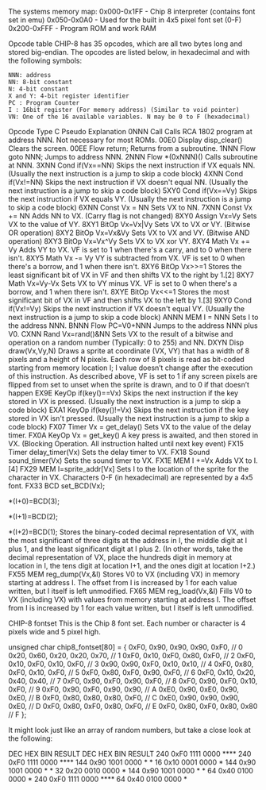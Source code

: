 The systems memory map:
0x000-0x1FF - Chip 8 interpreter (contains font set in emu)
0x050-0x0A0 - Used for the built in 4x5 pixel font set (0-F)
0x200-0xFFF - Program ROM and work RAM


Opcode table
CHIP-8 has 35 opcodes, which are all two bytes long and stored big-endian. The opcodes are listed below, in hexadecimal and with the following symbols:

    NNN: address
    NN: 8-bit constant
    N: 4-bit constant
    X and Y: 4-bit register identifier
    PC : Program Counter
    I : 16bit register (For memory address) (Similar to void pointer)
    VN: One of the 16 available variables. N may be 0 to F (hexadecimal)

Opcode 	Type 	C Pseudo 	    Explanation
0NNN 	Call 		            Calls RCA 1802 program at address NNN. Not necessary for most ROMs.
00E0 	Display disp_clear() 	Clears the screen.
00EE 	Flow 	return; 	    Returns from a subroutine.
1NNN 	Flow 	goto NNN; 	    Jumps to address NNN.
2NNN 	Flow 	*(0xNNN)() 	    Calls subroutine at NNN.
3XNN 	Cond 	if(Vx==NN) 	    Skips the next instruction if VX equals NN. (Usually the next instruction is a jump to skip a code                            block)
4XNN 	Cond 	if(Vx!=NN) 	    Skips the next instruction if VX doesn't equal NN. (Usually the next instruction is a jump to skip a                               code block)
5XY0 	Cond 	if(Vx==Vy) 	    Skips the next instruction if VX equals VY. (Usually the next instruction is a jump to skip a code block)
6XNN 	Const 	Vx = NN 	    Sets VX to NN.
7XNN 	Const 	Vx += NN 	    Adds NN to VX. (Carry flag is not changed)
8XY0 	Assign 	Vx=Vy 	        Sets VX to the value of VY.
8XY1 	BitOp 	Vx=Vx|Vy 	    Sets VX to VX or VY. (Bitwise OR operation)
8XY2 	BitOp 	Vx=Vx&Vy 	    Sets VX to VX and VY. (Bitwise AND operation)
8XY3 	BitOp 	Vx=Vx^Vy 	    Sets VX to VX xor VY.
8XY4 	Math 	Vx += Vy 	    Adds VY to VX. VF is set to 1 when there's a carry, and to 0 when there isn't.
8XY5 	Math 	Vx -= Vy 	    VY is subtracted from VX. VF is set to 0 when there's a borrow, and 1 when there isn't.
8XY6 	BitOp 	Vx>>=1 	        Stores the least significant bit of VX in VF and then shifts VX to the right by 1.[2]
8XY7 	Math 	Vx=Vy-Vx 	    Sets VX to VY minus VX. VF is set to 0 when there's a borrow, and 1 when there isn't.
8XYE 	BitOp 	Vx<<=1 	        Stores the most significant bit of VX in VF and then shifts VX to the left by 1.[3]
9XY0 	Cond 	if(Vx!=Vy) 	    Skips the next instruction if VX doesn't equal VY. (Usually the next instruction is a jump to skip a code block)
ANNN 	MEM 	I = NNN 	    Sets I to the address NNN.
BNNN 	Flow 	PC=V0+NNN 	    Jumps to the address NNN plus V0.
CXNN 	Rand 	Vx=rand()&NN 	Sets VX to the result of a bitwise and operation on a random number (Typically: 0 to 255) and NN.
DXYN 	Disp 	draw(Vx,Vy,N) 	Draws a sprite at coordinate (VX, VY) that has a width of 8 pixels and a height of N pixels. Each row of 8 pixels is read as bit-coded starting from memory location I; I value doesn’t change after the execution of this instruction. As described above, VF is set to 1 if any screen pixels are flipped from set to unset when the sprite is drawn, and to 0 if that doesn’t happen
EX9E 	KeyOp 	if(key()==Vx) 	Skips the next instruction if the key stored in VX is pressed. (Usually the next instruction is a jump to skip a code block)
EXA1 	KeyOp 	if(key()!=Vx) 	Skips the next instruction if the key stored in VX isn't pressed. (Usually the next instruction is a jump to skip a code block)
FX07 	Timer 	Vx = get_delay() 	Sets VX to the value of the delay timer.
FX0A 	KeyOp 	Vx = get_key() 	A key press is awaited, and then stored in VX. (Blocking Operation. All instruction halted until next key event)
FX15 	Timer 	delay_timer(Vx) 	Sets the delay timer to VX.
FX18 	Sound 	sound_timer(Vx) 	Sets the sound timer to VX.
FX1E 	MEM 	I +=Vx 	Adds VX to I.[4]
FX29 	MEM 	I=sprite_addr[Vx] 	Sets I to the location of the sprite for the character in VX. Characters 0-F (in hexadecimal) are represented by a 4x5 font.
FX33 	BCD 	set_BCD(Vx);

*(I+0)=BCD(3);

*(I+1)=BCD(2);

*(I+2)=BCD(1);
	Stores the binary-coded decimal representation of VX, with the most significant of three digits at the address in I, the middle digit at I plus 1, and the least significant digit at I plus 2. (In other words, take the decimal representation of VX, place the hundreds digit in memory at location in I, the tens digit at location I+1, and the ones digit at location I+2.)
FX55 	MEM 	reg_dump(Vx,&I) 	Stores V0 to VX (including VX) in memory starting at address I. The offset from I is increased by 1 for each value written, but I itself is left unmodified.
FX65 	MEM 	reg_load(Vx,&I) 	Fills V0 to VX (including VX) with values from memory starting at address I. The offset from I is increased by 1 for each value written, but I itself is left unmodified.


CHIP-8 fontset
This is the Chip 8 font set. Each number or character is 4 pixels wide and 5 pixel high.

unsigned char chip8_fontset[80] =
{
  0xF0, 0x90, 0x90, 0x90, 0xF0, // 0
  0x20, 0x60, 0x20, 0x20, 0x70, // 1
  0xF0, 0x10, 0xF0, 0x80, 0xF0, // 2
  0xF0, 0x10, 0xF0, 0x10, 0xF0, // 3
  0x90, 0x90, 0xF0, 0x10, 0x10, // 4
  0xF0, 0x80, 0xF0, 0x10, 0xF0, // 5
  0xF0, 0x80, 0xF0, 0x90, 0xF0, // 6
  0xF0, 0x10, 0x20, 0x40, 0x40, // 7
  0xF0, 0x90, 0xF0, 0x90, 0xF0, // 8
  0xF0, 0x90, 0xF0, 0x10, 0xF0, // 9
  0xF0, 0x90, 0xF0, 0x90, 0x90, // A
  0xE0, 0x90, 0xE0, 0x90, 0xE0, // B
  0xF0, 0x80, 0x80, 0x80, 0xF0, // C
  0xE0, 0x90, 0x90, 0x90, 0xE0, // D
  0xF0, 0x80, 0xF0, 0x80, 0xF0, // E
  0xF0, 0x80, 0xF0, 0x80, 0x80  // F
};

It might look just like an array of random numbers, but take a close look at the following:

DEC   HEX    BIN         RESULT    DEC   HEX    BIN         RESULT
240   0xF0   1111 0000    ****     240   0xF0   1111 0000    ****
144   0x90   1001 0000    *  *      16   0x10   0001 0000       *
144   0x90   1001 0000    *  *      32   0x20   0010 0000      *
144   0x90   1001 0000    *  *      64   0x40   0100 0000     *
240   0xF0   1111 0000    ****      64   0x40   0100 0000     *